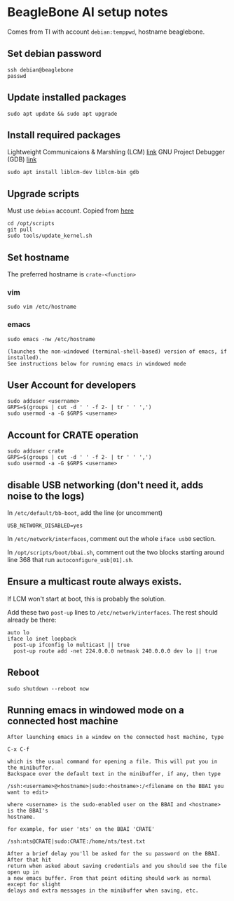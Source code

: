 # BeagleBone AI setup notes

Comes from TI with account `debian:temppwd`, hostname beaglebone.

## Set debian password

    ssh debian@beaglebone
    passwd

## Update installed packages

    sudo apt update && sudo apt upgrade

## Install required packages

Lightweight Communicaions & Marshling (LCM) [link](https://lcm-proj.github.io/)
GNU Project Debugger (GDB) [link](https://www.gnu.org/software/gdb/)

    sudo apt install liblcm-dev liblcm-bin gdb

## Upgrade scripts

Must use `debian` account. Copied from [here](https://beagleboard.org/upgrade)

    cd /opt/scripts
    git pull
    sudo tools/update_kernel.sh

## Set hostname

The preferred hostname is `crate-<function>`

### vim

    sudo vim /etc/hostname
    
### emacs
    
    sudo emacs -nw /etc/hostname
    
    (launches the non-windowed (terminal-shell-based) version of emacs, if installed).
    See instructions below for running emacs in windowed mode
    
## User Account for developers

    sudo adduser <username>
    GRPS=$(groups | cut -d ' ' -f 2- | tr ' ' ',')
    sudo usermod -a -G $GRPS <username>

## Account for CRATE operation

    sudo adduser crate
    GRPS=$(groups | cut -d ' ' -f 2- | tr ' ' ',')
    sudo usermod -a -G $GRPS <username>

## disable USB networking (don't need it, adds noise to the logs)

In `/etc/default/bb-boot`, add the line (or uncomment)

    USB_NETWORK_DISABLED=yes

In `/etc/network/interfaces`, comment out the whole `iface usb0` section.

In `/opt/scripts/boot/bbai.sh`, comment out the two blocks starting around line
368 that run `autoconfigure_usb[01].sh`.

## Ensure a multicast route always exists.
If LCM won't start at boot, this is probably the solution.

Add these two `post-up` lines to `/etc/network/interfaces`. The rest should
already be there:

    auto lo
    iface lo inet loopback
      post-up ifconfig lo multicast || true
      post-up route add -net 224.0.0.0 netmask 240.0.0.0 dev lo || true


## Reboot

    sudo shutdown --reboot now
    
## Running emacs in windowed mode on a connected host machine
    
    After launching emacs in a window on the connected host machine, type
    
    C-x C-f
    
    which is the usual command for opening a file. This will put you in the minibuffer.
    Backspace over the default text in the minibuffer, if any, then type
    
    /ssh:<username>@<hostname>|sudo:<hostname>:/<filename on the BBAI you want to edit>
    
    where <username> is the sudo-enabled user on the BBAI and <hostname> is the BBAI's
    hostname.
    
    for example, for user 'nts' on the BBAI 'CRATE'
    
    /ssh:nts@CRATE|sudo:CRATE:/home/nts/test.txt
    
    After a brief delay you'll be asked for the su password on the BBAI. After that hit 
    return when asked about saving credentials and you should see the file open up in
    a new emacs buffer. From that point editing should work as normal except for slight
    delays and extra messages in the minibuffer when saving, etc.
